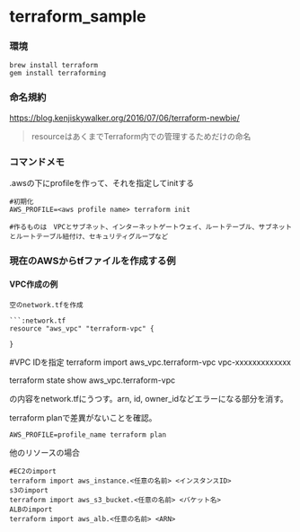 # terraform_sample

### 環境

```
brew install terraform
gem install terraforming
```

### 命名規約

https://blog.kenjiskywalker.org/2016/07/06/terraform-newbie/

>resourceはあくまでTerraform内での管理するためだけの命名


### コマンドメモ

.awsの下にprofileを作って、それを指定してinitする

```
#初期化
AWS_PROFILE=<aws profile name> terraform init

#作るものは　VPCとサブネット、インターネットゲートウェイ、ルートテーブル、サブネットとルートテーブル紐付け、セキュリティグループなど

```

### 現在のAWSからtfファイルを作成する例

#### VPC作成の例


```
空のnetwork.tfを作成

```:network.tf
resource "aws_vpc" "terraform-vpc" {

}
```

#VPC IDを指定
terraform import aws_vpc.terraform-vpc vpc-xxxxxxxxxxxxx

terraform state show aws_vpc.terraform-vpc

の内容をnetwork.tfにうつす。arn, id, owner_idなどエラーになる部分を消す。



terraform planで差異がないことを確認。

```
AWS_PROFILE=profile_name terraform plan
```

他のリソースの場合

```
#EC2のimport
terraform import aws_instance.<任意の名前> <インスタンスID>
s3のimport
terraform import aws_s3_bucket.<任意の名前> <バケット名>
ALBのimport
terraform import aws_alb.<任意の名前> <ARN>
```

